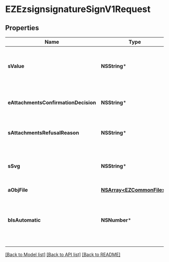 # EZEzsignsignatureSignV1Request

## Properties
Name | Type | Description | Notes
------------ | ------------- | ------------- | -------------
**sValue** | **NSString*** | The value required for the Ezsignsignature.  This can only be set if eEzsignsignatureType is **City**, **FieldText** or **FieldTextarea** | [optional] 
**eAttachmentsConfirmationDecision** | **NSString*** | Whether the attachment are accepted or refused.  This can only be set if eEzsignsignatureType is **AttachmentsConfirmation** | [optional] 
**sAttachmentsRefusalReason** | **NSString*** | The reason of refused.  This can only be set if eEzsignsignatureType is **AttachmentsConfirmation** | [optional] 
**sSvg** | **NSString*** | The SVG of the handwritten signature.  This can only be set if eEzsignsignatureType is **Handwritten** and **bIsAutomatic** is false | [optional] 
**aObjFile** | [**NSArray&lt;EZCommonFile&gt;***](EZCommonFile.md) |  | [optional] 
**bIsAutomatic** | **NSNumber*** | Indicates if the Ezsignsignature was part of an automatic process or not.  This can only be true if eEzsignsignatureType is **Acknowledgement**, **City**, **Handwritten**, **Initials**, **Name** or **Stamp**.  | 

[[Back to Model list]](../README.md#documentation-for-models) [[Back to API list]](../README.md#documentation-for-api-endpoints) [[Back to README]](../README.md)


